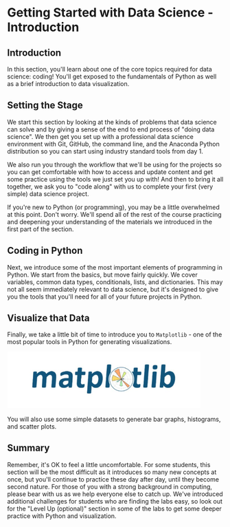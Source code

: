 
# Getting Started with Data Science - Introduction

## Introduction
In this section, you'll learn about one of the core topics required for data science: coding! You'll get exposed to the fundamentals of Python as well as a brief introduction to data visualization. 

## Setting the Stage

We start this section by looking at the kinds of problems that data science can solve and by giving a sense of the end to end process of "doing data science". We then get you set up with a professional data science environment with Git, GitHub, the command line, and the Anaconda Python distribution so you can start using industry standard tools from day 1.

We also run you through the workflow that we'll be using for the projects so you can get comfortable with how to access and update content and get some practice using the tools we just set you up with! And then to bring it all together, we ask you to "code along" with us to complete your first (very simple) data science project.

If you're new to Python (or programming), you may be a little overwhelmed at this point. Don't worry. We'll spend all of the rest of the course practicing and deepening your understanding of the materials we introduced in the first part of the section.

## Coding in Python 

Next, we introduce some of the most important elements of programming in Python. We start from the basics, but move fairly quickly. We cover variables, common data types, conditionals, lists, and dictionaries. This may not all seem immediately relevant to data science, but it's designed to give you the tools that you'll need for all of your future projects in Python.

## Visualize that Data

Finally, we take a little bit of time to introduce you to `Matplotlib` - one of the most popular tools in Python for generating visualizations.

<img src="images/matplotlib.jpg" width="450">

You will also use some simple datasets to generate bar graphs, histograms, and scatter plots. 

## Summary

Remember, it's OK to feel a little uncomfortable. For some students, this section will be the most difficult as it introduces so many new concepts at once, but you'll continue to practice these day after day, until they become second nature. For those of you with a strong background in computing, please bear with us as we help everyone else to catch up. We've introduced additional challenges for students who are finding the labs easy, so look out for the "Level Up (optional)" section in some of the labs to get some deeper practice with Python and visualization.
